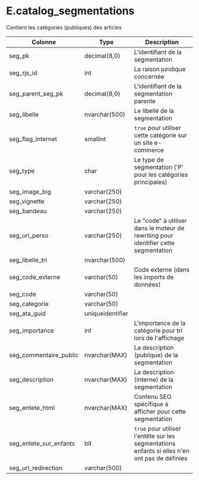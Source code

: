 # E.catalog_segmentations

Contient les catégories (publiques) des articles

Colonne|Type|Description
---|---|---
seg_pk|decimal(8,0)|L'identifiant de la segmentation 
seg_rjs_id|int|La raison juridique concernée 
seg_parent_seg_pk|decimal(8,0)|L'identifiant de la segmentation parente 
seg_libelle|nvarchar(500)|Le libellé de la segmentation 
seg_flag_internet|smallint|`true` pour utiliser cette catégorie sur un site e-commerce 
seg_type|char|Le type de segmentation ('P' pour les catégories principales) 
seg_image_big|varchar(250)|
seg_vignette|varchar(250)|
seg_bandeau|varchar(250)|
seg_url_perso|varchar(250)|Le "code" à utiliser dans le moteur de rewriting pour identifier cette segmentation 
seg_libelle_tri|nvarchar(500)|
seg_code_externe|varchar(50)|Code externe (dans les imports de données) 
seg_code|varchar(50)|
seg_categorie|varchar(50)|
seg_ata_guid|uniqueidentifier|
seg_importance|int|L'importance de la catégorie pour tri lors de l'affichage 
seg_commentaire_public|nvarchar(MAX)|La description (publique) de la segmentation 
seg_description|nvarchar(MAX)|La description (interne) de la segmentation 
seg_entete_html|nvarchar(MAX)|Contenu SEO spécifique à afficher pour cette segmentation 
seg_entete_sur_enfants|bit|`true` pour utiliser l'entête sur les segmentations enfants si elles n'en ont pas de définies 
seg_url_redirection|varchar(500)|
